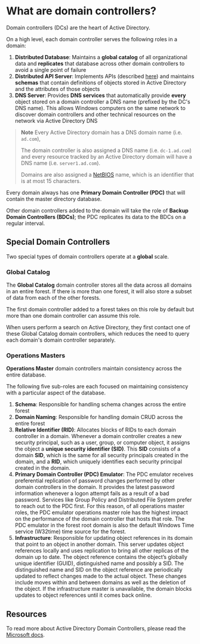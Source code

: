 # What are domain controllers?

Domain controllers (DCs) are the heart of Active Directory.

On a high level, each domain controller serves the following roles in a domain:

1. **Distributed Database**: Maintains a **global catalog** of all organizational data and **replicates** that database across other domain controllers to avoid a single point of failure
2. **Distributed API Server**: Implements APIs (described [here](./storing_and_querying_data.md#api-layer)) and maintains **schemas** that contain definitions of objects stored in Active Directory and the attributes of those objects
3. **DNS Server**: Provides **DNS services** that automatically provide **every** object stored on a domain controller a DNS name (prefixed by the DC's DNS name). This allows Windows computers on the same network to discover domain controllers and other technical resources on the network via Active Directory DNS

> **Note** Every Active Directory domain has a DNS domain name (i.e. `ad.com`),
>
> The domain controller is also assigned a DNS name (i.e. `dc-1.ad.com`) and every resource tracked by an Active Directory domain will have a DNS name (i.e. `server1.ad.com`).
>
> Domains are also assigned a [NetBIOS](https://en.wikipedia.org/wiki/NetBIOS) name, which is an identifier that is at most 15 characters.

Every domain always has one **Primary Domain Controller (PDC)** that will contain the master directory database.

Other domain controllers added to the domain will take the role of **Backup Domain Controllers (BDCs)**; the PDC replicates its data to the BDCs on a regular interval.

## Special Domain Controllers

Two special types of domain controllers operate at a **global** scale.

### Global Catalog

The **Global Catalog** domain controller stores all the data across all domains in an entire forest. If there is more than one forest, it will also store a subset of data from each of the other forests.

The first domain controller added to a forest takes on this role by default but more than one domain controller can assume this role.

When users perform a search on Active Directory, they first contact one of these Global Catalog domain controllers, which reduces the need to query each domain's domain controller separately.

### Operations Masters

**Operations Master** domain controllers maintain consistency across the entire database.

The following five sub-roles are each focused on maintaining consistency with a particular aspect of the database.

1. **Schema**: Responsible for handling schema changes across the entire forest
2. **Domain Naming**: Responsible for handling domain CRUD across the entire forest
3. **Relative Identifier (RID)**: Allocates blocks of RIDs to each domain controller in a domain. Whenever a domain controller creates a new security principal, such as a user, group, or computer object, it assigns the object a **unique security identifier (SID)**. This **SID** consists of a domain **SID**, which is the same for all security principals created in the domain, and a **RID**, which uniquely identifies each security principal created in the domain.
4. **Primary Domain Controller (PDC) Emulator**: The PDC emulator receives preferential replication of password changes performed by other domain controllers in the domain. It provides the latest password information whenever a logon attempt fails as a result of a bad password. Services like Group Policy and Distributed File System prefer to reach out to the PDC first. For this reason, of all operations master roles, the PDC emulator operations master role has the highest impact on the performance of the domain controller that hosts that role. The PDC emulator in the forest root domain is also the default Windows Time service (W32time) time source for the forest.
5. **Infrastructure**: Responsible for updating object references in its domain that point to an object in another domain. This server updates object references locally and uses replication to bring all other replicas of the domain up to date. The object reference contains the object’s globally unique identifier (GUID), distinguished name and possibly a SID. The distinguished name and SID on the object reference are periodically updated to reflect changes made to the actual object. These changes include moves within and between domains as well as the deletion of the object. If the infrastructure master is unavailable, the domain blocks updates to object references until it comes back online.

## Resources

To read more about Active Directory Domain Controllers, please read the [Microsoft docs](https://learn.microsoft.com/en-us/previous-versions/windows/it-pro/windows-server-2003/cc786438(v=ws.10)).
